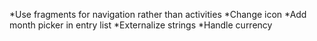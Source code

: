 *Use fragments for navigation rather than activities
*Change icon
*Add month picker in entry list
*Externalize strings
*Handle currency
